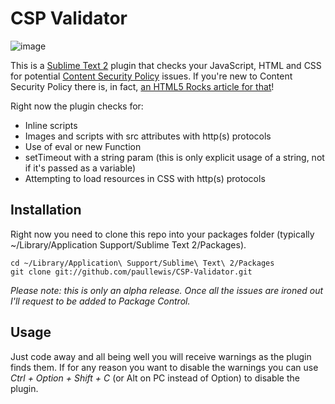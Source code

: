 # CSP Validator

![image](http://aerotwist.com/cspvalidator/screenshot.png)

This is a [Sublime Text 2](http://www.sublimetext.com/) plugin that checks your
JavaScript, HTML and CSS for potential [Content Security Policy](https://developer.chrome.com/extensions/contentSecurityPolicy.html) issues. If you're new to Content Security Policy
there is, in fact, [an HTML5 Rocks article for that](http://www.html5rocks.com/en/tutorials/security/content-security-policy/)!

Right now the plugin checks for:

* Inline scripts
* Images and scripts with src attributes with http(s) protocols
* Use of eval or new Function
* setTimeout with a string param (this is only explicit usage of a string, not if it's passed as a variable)
* Attempting to load resources in CSS with http(s) protocols

## Installation

Right now you need to clone this repo into your packages folder
(typically ~/Library/Application Support/Sublime Text 2/Packages).

```
cd ~/Library/Application\ Support/Sublime\ Text\ 2/Packages
git clone git://github.com/paullewis/CSP-Validator.git
```

_Please note: this is only an alpha release. Once all the issues are ironed out I'll request
to be added to Package Control._

## Usage

Just code away and all being well you will receive warnings as the plugin finds
them. If for any reason you want to disable the warnings you can use *Ctrl + Option + Shift + C* (or Alt on PC instead of Option) to disable the plugin.
